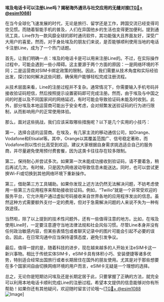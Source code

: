 **埃及电话卡可以注册Line吗？揭秘海外通讯与社交应用的无缝对接[[TG💪+ @esim1088](https://t.me/s/esim1088)]**

在当今全球化飞速发展的时代，无论是旅行、留学还是工作，跨国交流已经变得司空见惯。而随着智能手机的普及，人们在异国他乡的生活也变得更加便利。提到通讯工具，Line作为一款风靡全球的即时通讯软件，其功能强大且界面友好，深受广大用户的喜爱。然而，对于身处埃及的朋友们来说，是否能够顺利使用当地的电话卡注册Line，成为了一个热门话题。

首先，让我们明确一点：埃及的电话卡是可以用来注册Line的。不过，在实际操作过程中，可能会遇到一些小障碍。这主要源于两个方面的原因：一是网络环境的不同；二是运营商对SIM卡绑定政策的限制。因此，我们需要从技术角度和实际经验出发，探讨如何解决这些问题，确保用户能够轻松完成注册流程。

从技术层面来看，Line的注册过程并不复杂。通常情况下，你需要输入手机号码并接收验证码短信，然后按照提示设置密码即可完成注册。然而，由于埃及与中国之间的时差以及不同国家间的网络延迟，有时可能会导致验证码未能及时收到。此外，部分埃及本地运营商可能出于安全考虑，会对频繁发送验证码的行为进行限制，从而影响用户的正常使用体验。

那么，面对这些挑战，我们应该采取哪些措施呢？以下是几个实用的小技巧：

第一，选择合适的运营商。在埃及，有几家主流的移动通信公司，如Orange、Vodafone和Etisalat等。其中，Orange以其覆盖范围广、信号稳定著称，而Vodafone则以性价比高受到欢迎。建议大家根据自身需求挑选适合自己的服务商，并尽量避免使用预付费套餐，因为这类卡往往存在较多限制。

第二，保持耐心并尝试多次。如果第一次未能成功接收到验证码，请不要着急，稍后再试几次。有时候，只是因为网络波动导致信息未能送达。同时，也可以尝试更换Wi-Fi或切换到其他网络环境下重新操作。

第三，借助第三方工具辅助。如果你发现上述方法仍然无法解决问题，不妨考虑使用一些第三方应用程序来帮助接收验证码。例如，“Twilio”就是一个非常受欢迎的服务平台，它允许用户通过虚拟号码接收来自世界各地的应用程序发出的信息。虽然这种方式需要额外支付一定的费用，但对于急需解决问题的人来说不失为一种有效途径。

当然啦，除了以上提到的技术性问题外，还有一些值得注意的地方。比如，在埃及使用Line时，一定要注意遵守当地法律法规和社会风俗习惯。尽管Line本身并没有任何政治敏感内容，但某些表情包或者聊天记录中的图片可能会引起不必要的误会。因此，在日常沟通中应当保持谨慎态度，避免引发争议。

最后，值得一提的是，随着科技的进步，现在越来越多的人开始关注eSIM卡这一新兴事物。相比于传统实体SIM卡，eSIM卡具有体积小巧、安装便捷等诸多优势，特别适合经常出国旅行或者长期居住在国外的朋友使用。尤其是对于那些想要在多个国家间自由切换网络环境的用户而言，eSIM卡无疑是一个理想的选择。

总之，无论你是短期访问埃及还是长期定居于此，只要掌握了正确的方法，就完全可以利用本地电话卡顺利完成Line的注册过程。希望本文提供的信息能够对你有所帮助！如果你还有其他疑问，欢迎随时留言讨论哦～[[TG💪+ @esim1088](https://t.me/s/esim1088) ![Image](https://i.postimg.cc/4NQfJmqS/Snipaste-2025-05-13-00-14-12.png)]